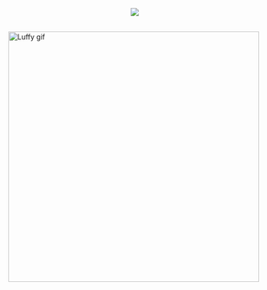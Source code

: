 <p align="center">
  <img src="https://capsule-render.vercel.app/api?text=It's not over until I win.&animation=fadeIn&type=waving&color=gradient&height=100"/>
</p>
<br>
<img src="https://tenor.com/seGUe5Up0qz.gif" alt="Luffy gif" width="500">

<!--
**KinitaL/KinitaL** is a ✨ _special_ ✨ repository because its `README.md` (this file) appears on your GitHub profile.

Here are some ideas to get you started:

- 🔭 I’m currently working on ...
- 🌱 I’m currently learning ...
- 👯 I’m looking to collaborate on ...
- 🤔 I’m looking for help with ...
- 💬 Ask me about ...
- 📫 How to reach me: ...
- 😄 Pronouns: ...
- ⚡ Fun fact: ...
-->

